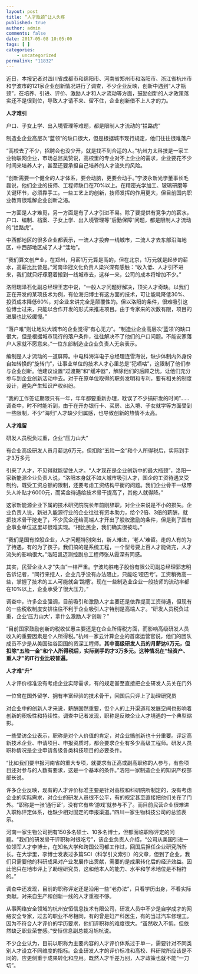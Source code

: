 ```yaml
---
layout: post
title: “人才瓶颈”让人头疼
published: true
author: admin
comments: false
date: 2017-05-08 10:05:00
tags: [ ]
categories:
    - uncategorized
permalink: "11832"
---
```

近日，本报记者对四川省成都市和绵阳市、河南省郑州市和洛阳市、浙江省杭州市和宁波市的121家企业创新情况进行了调查，不少企业反映，创新中遇到“人才瓶颈”，在培养、引进、评价、激励人才和人才流动等方面，鼓励创新的人才政策落实还不是很到位，导致人才请不来、留不住，企业创新借不上人才的力。

**人才难引**

户口、子女上学、出入境管理等难题，都是限制人才流动的“拦路虎”

制造业企业高层次“蓝领”的缺口很大，但是根据城市现行规定，他们往往很难落户

“高校去了不少，招聘会也没少开，就是找不到合适的人。”杭州力太科技是一家工业物联网企业，市场总监吴赞说，高校里的专业对不上企业的需求，企业要花不少时间来培养人才，甚至还要承担自己培养的人才流失的风险。

“创新需要一个健全的人才体系，要会动脑，更要会动手。”宁波永新光学董事长毛磊说，他们企业的技师、工程师缺口在70%以上。在精密光学加工、玻璃研磨等关键环节，必须靠手工。一些工艺上的创新，技师发挥的作用更大，但目前国内职业教育很难解企业创新之渴。

一方面是人才难觅，另一方面是有了人才引进不易。除了要提供有竞争力的薪水，户口、编制、档案、子女上学、出入境管理等“后勤保障”问题，都是限制人才流动的“拦路虎”。

中西部地区的很多企业都表示，一流人才投奔一线城市，二流人才去东部沿海地区，中西部地区成了人才“洼地”。

“我们算文创产业，在郑州，月薪1万元算是高的，但在北京，1万元就是起步的薪水，高薪比比皆是。”河南华冠文化负责人梁兴深有感触：“收入低、人才引不进来，我们就只好琢磨着搬到一线城市去，这样一来，公司的成本将增加不少。”

洛阳瑞泽石化副总经理王志中说，“一般人才问题好解决，顶尖人才奇缺。以我们正在开发的某项技术为例，有位海归博士有这方面的技术，可让能耗降低30%、投资成本降低60%，对企业来讲完全是颠覆性的。但以洛阳的条件，很难吸引这位博士过来，只能以合作开发的形式来推进项目。由于专家来的次数有限，项目的进展也比较缓慢。”

“落户难”则让地处大城市的企业觉得“有心无力”。“制造业企业高层次‘蓝领’的缺口很大，但是根据城市现行的落户条件，往往解决不了他们的户口问题。不能安家落户人家就不愿意来。”一位东部制造业企业负责人无奈表示。

编制是人才流动的一道屏障。中电科海洋电子总经理连雪海说，缺少体制内外身份自如转换的“旋转门”，让事业单位的技术人才心里总是“犯嘀咕”，这限制了他们参与企业创新。他建议设置“过渡期”和“缓冲器”，解除他们的后顾之忧，让他们充分参与到企业创新活动中去。对于在原单位取得的职务发明和专利，要有相关的制度设计，避免产生知识产权纠纷。

“我的工作签证期限只有一年，年年都要重新办理，耽误了不少搞研发的时间”……调查中，时不时能听到，由于在开办银行卡、买房、出入境、子女就学等方面受到一些限制，不少“海归”人才缺少归属感，也导致创新的热情不太高。

**人才难留**

研发人员税负过重，企业“压力山大”

有企业高级研发人员月薪达6万元，但扣除“五险一金”和个人所得税后，实际到手才3万多元

引来了人才，不见得就能留住人才。“人才现在是企业创新中的最大瓶颈”，洛阳一家新能源企业负责人说，“洛阳本身就不如大城市吸引人才，国企的工资待遇又受制约，既受工资总额的限制，还要考虑工资结构平衡的问题。我们企业骨干一级带头人补贴才6000元，而奖金待遇给技术骨干提高了，其他人就得降。”

这家新能源企业下属的技术研究院院长年前刚辞职，对企业来说是不小的损失。企业负责人说，新进入能源行业的企业往往有资本助力，给个2倍、3倍的薪酬，就把技术骨干挖走了，不少民企还给高端人才开出了股权激励的条件，但是到了国有企事业单位这里却很难实现。“相比民企，我们确实很被动。”

“我们是国有控股企业，人才问题特别突出，新人难进，‘老人’难留。走的人有的为了待遇，有的为了孩子。我们搞的是系统工程，一个型号要上百人才能做完，人才流失的影响很大。”洛阳凯迈测控副总工程师张从霞深有同感。

其实，民营企业人才“失血”一样严重。宁波均胜电子股份有限公司副总经理郭志明告诉记者，“同行来挖人，企业几乎没有办法阻止，只能吃‘哑巴亏’。工资稍微高一些，掌握了技术的工人可能就会‘跳槽’。现在一些制造业企业一般技师的流动率都在10%以上，企业承受了很大压力。”

调查中，许多企业强调，目前吸引和激励人才主要还是依靠提高工资待遇，但现有的一些税收制度安排往往不利于企业吸引人才特别是高端人才。“研发人员税负过重，企业‘压力山大’，拿什么激励人才创新？”

“目前国家鼓励创新的税收优惠主要还是在企业所得税方面，而影响高级研发人员收入的重要因素是个人所得税。”杭州一家云计算企业的首席运营官说，他们的团队成员不少是从美国硅谷回国的资深工程师。**其中高级研发人员的月薪达6万元，但扣除“五险一金”和个人所得税后，实际到手的才3万多元。这种情况在“轻资产、重人才”的IT行业比较普遍。**

**人才难“升”**

人才评价标准没有考虑企业实际需求，有的规定甚至直接把企业研发人员关在门外

一位曾在国外留学、拥有丰富经验的技术骨干，回国后只评上了助理研究员

对企业中的创新人才来说，薪酬固然重要，但个人的上升渠道和发展空间也影响着创新的积极性和持续性。调查中记者发现，职称是反映企业人才境遇的一个典型缩影。

一些受访企业表示，职称是对个人价值的肯定，对企业搞创新也十分重要。评定高新技术企业、申请项目、申报资质时，都会要求企业有多少高级工程师。研发人员职称情况是企业申请各级各类科技项目的必要条件。

“比如我们要申报河南省的重大专项，就要求有正高或副高职称的人参与，有些项目还对参与的人数有要求，这是一个基本的条件。”洛阳一家制造企业的知识产权部部长说。

许多企业反映，现有的人才评价标准主要是针对高校和科研院所制定的，没有考虑企业的实际需求，对企业的研发人员很不公平，有的规定甚至直接把他们关在了门外。“职称是一张‘通行证’，没有它有些‘游戏’就参与不了。而目前民营企业很难进入职称评定体系，也缺少相对固定的申报渠道。”四川一家生物科技公司的总监表示。

河南一家生物公司拥有150多名硕士、10多名博士，但都面临职称评定的问题。“我们的研发骨干评职称时很吃亏”，该企业负责人介绍，“公司从美国引进一位领军人才李博士，在知名大学和跨国公司都工作过，回国后担任企业研究所所长。在大学里，李博士发表过多篇SCI（科学引文索引）的文章，但到了企业，我们只需要他的科研成果对产业发展作出贡献，需要的是成果转化后的经济效益。因此他只在地市评上了助理研究员，这和他本人的能力、水平和学术地位是不相符的。”

调查中还发现，目前的职称评定还是沿用一些“老办法”，只看学历出身，不看实际贡献。对来自生产和创新一线的人才重视不够。

从事网络安全领域的杭州安恒信息技术有限公司，研发人员中不少是自学成才的网络安全专家，过去的职业不尽相同，有的曾是妇产科医生，有的当过汽车修理工。因为不符合人才评价的学历要求，他们评职称的难度很大。“虽然收入不低，但依然缺乏职业荣誉感。”安恒信息副总裁冯旭杭说。

不少企业认为，目前以职称为主要内容的人才评价体系过于单一，需要针对不同类别人才设立不同维度的指标。企业研发人才的评价标准和高校、科研院所应该是不同的，应更侧重于成果转化和应用。既然人才千差万别，人才政策也就不能“一刀切”。